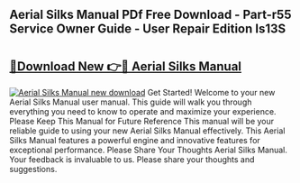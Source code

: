 ## Aerial Silks Manual PDf Free Download - Part-r55 Service Owner Guide - User Repair Edition Is13S

# <h2><a href="http://bc21329.oget.top/?id=Aerial+Silks+Manual">🔗Download New 👉🔴 Aerial Silks Manual</a></h2>

[![Aerial Silks Manual new download](https://i.imgur.com/5g1atiW.png)](http://bc21329.oget.top/?id=Aerial+Silks+Manual)
Get Started! Welcome to your new Aerial Silks Manual user manual. This guide will walk you through everything you need to know to operate and maximize your experience. Please Keep This Manual for Future Reference This manual will be your reliable guide to using your new Aerial Silks Manual effectively. This Aerial Silks Manual features a powerful engine and innovative features for exceptional performance. Please Share Your Thoughts Aerial Silks Manual. Your feedback is invaluable to us. Please share your thoughts and suggestions.
